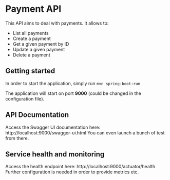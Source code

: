 # Payment API

This API aims to deal with payments. It allows to:
* List all payments
* Create a payment
* Get a given payment by ID
* Update a given payment
* Delete a payment

## Getting started

In order to start the application, simply run ``mvn spring-boot:run``

The application will start on port **9000** (could be changed in the configuration file).

## API Documentation

Access the Swagger UI documentation here: http://localhost:9000/swagger-ui.html 
You can even launch a bunch of test from there.

## Service health and monitoring    

Access the health endpoint here: http://localhost:9000/actuator/health
Further configuration is needed in order to provide metrics etc.



